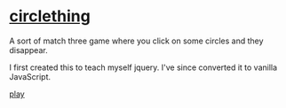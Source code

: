 [circlething](http://lukehoffmann.github.com/circlething)
=========

A sort of match three game where you click on some circles and they disappear.

I first created this to teach myself jquery. I've since converted it to vanilla JavaScript.

[play](http://lukehoffmann.github.com/circlething)
